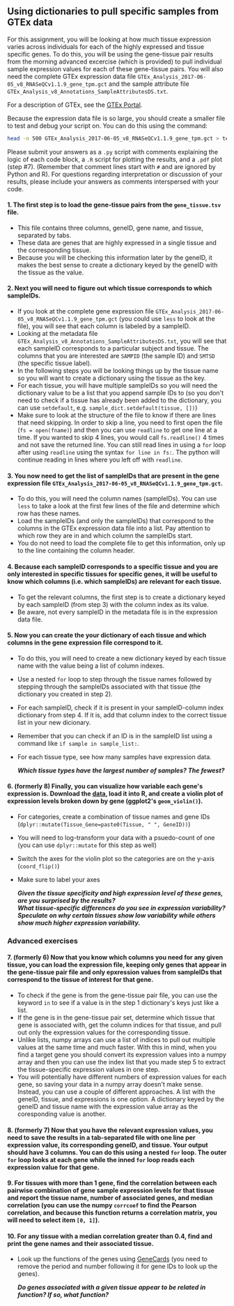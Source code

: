## Using dictionaries to pull specific samples from GTEx data

For this assignment, you will be looking at how much tissue expression varies across individuals for each of the highly expressed and tissue specific genes. To do this, you will be using the gene-tissue pair results from the morning advanced excercise (which is provided) to pull individual sample expression values for each of these gene-tissue pairs. You will also need the complete GTEx expression data file `GTEx_Analysis_2017-06-05_v8_RNASeQCv1.1.9_gene_tpm.gct` and the sample attribute file `GTEx_Analysis_v8_Annotations_SampleAttributesDS.txt`.

For a description of GTEx, see the [GTEx Portal](https://gtexportal.org/home/aboutAdultGtex).

Because the expression data file is so large, you should create a smaller file to test and debug your script on. You can do this using the command:

```bash
head -n 500 GTEx_Analysis_2017-06-05_v8_RNASeQCv1.1.9_gene_tpm.gct > test_data.gct
```

Please submit your answers as a `.py` script with comments explaining the logic of each code block, a `.R` script for plotting the results, and a `.pdf` plot (step #7). (Remember that comment lines start with `#` and are ignored by Python and R). For questions regarding interpretation or discussion of your results, please include your answers as comments interspersed with your code.


#### 1. The first step is to load the gene-tissue pairs from the `gene_tissue.tsv` file.
- This file contains three columns, geneID, gene name, and tissue, separated by tabs.
- These data are genes that are highly expressed in a single tissue and the corresponding tissue.
- Because you will be checking this information later by the geneID, it makes the best sense to create a dictionary keyed by the geneID with the tissue as the value. 


#### 2. Next you will need to figure out which tissue corresponds to which sampleIDs.
- If you look at the complete gene expression file `GTEx_Analysis_2017-06-05_v8_RNASeQCv1.1.9_gene_tpm.gct` (you could use `less` to look at the file), you will see that each column is labeled by a sampleID.
- Looking at the metadata file `GTEx_Analysis_v8_Annotations_SampleAttributesDS.txt`, you will see that each sampleID corresponds to a particular subject and tissue. The columns that you are interested are `SAMPID` (the sample ID) and `SMTSD` (the specific tissue label).
- In the following steps you will be looking things up by the tissue name so you will want to create a dictionary using the tissue as the key.
- For each tissue, you will have multiple sampleIDs so you will need the dictionary value to be a list that you append sample IDs to (so you don't need to check if a tissue has already been added to the dictionary, you can use `setdefault`, e.g. `sample_dict.setdefault(tissue, [])`)
- Make sure to look at the structure of the file to know if there are lines that need skipping. In order to skip a line, you need to first open the file (`fs = open(fname)`) and then you can use `readline` to get one line at a time. If you wanted to skip 4 lines, you would call `fs.readline()` 4 times and not save the returned line. You can still read lines in using a `for` loop after using `readline` using the syntax `for line in fs:`. The python will continue reading in lines where you left off with `readline`.


#### 3. You now need to get the list of sampleIDs that are present in the gene expression file `GTEx_Analysis_2017-06-05_v8_RNASeQCv1.1.9_gene_tpm.gct`.
- To do this, you will need the column names (sampleIDs). You can use `less` to take a look at the first few lines of the file and determine which row has these names.
- Load the sampleIDs (and only the sampleIDs) that correspond to the columns in the GTEx expression data file into a list. Pay attention to which row they are in and which column the sampleIDs start.
- You do not need to load the complete file to get this information, only up to the line containing the column header.


#### 4. Because each sampleID corresponds to a specific tissue and you are only interested in specific tissues for specific genes, it will be useful to know which columns (i.e. which sampleIDs) are relevant for each tissue.
- To get the relevant columns, the first step is to create a dictionary keyed by each sampleID (from step 3) with the column index as its value.
- Be aware, not every sampleID in the metadata file is in the expression data file.


#### 5. Now you can create the your dictionary of each tissue and which columns in the gene expression file correspond to it.
- To do this, you will need to create a new dictionary keyed by each tissue name with the value being a list of column indexes. 
- Use a nested `for` loop to step through the tissue names followed by stepping through the sampleIDs associated with that tissue (the dictionary you created in step 2).
- For each sampleID, check if it is present in your sampleID-column index dictionary from step 4. If it is, add that column index to the correct tissue list in your new dicionary.
- Remember that you can check if an ID is in the sampleID list using a command like `if sample in sample_list:`.
- For each tissue type, see how many samples have expression data.

    ***Which tissue types have the largest number of samples? The fewest?***


#### 6. (formerly 8) Finally, you can visualize how variable each gene's expression is. Download the [data](https://raw.githubusercontent.com/bxlab/cmdb-quantbio/main/assignments/bootcamp/dictionaries/extra_data/dicts_expr.tsv), load it into R, and create a violin plot of expression levels broken down by gene (ggplot2's `geom_violin()`).
- For categories, create a combination of tissue names and gene IDs (`dplyr::mutate(Tissue_Gene=paste0(Tissue, " ", GeneID))`)
- You will need to log-transform your data with a psuedo-count of one (you can use `dplyr::mutate` for this step as well)
- Switch the axes for the violin plot so the categories are on the y-axis (`coord_flip()`)
- Make sure to label your axes

    ***Given the tissue specificity and high expression level of these genes, are you surprised by the results?***  
    ***What tissue-specific differences do you see in expression variability? Speculate on why certain tissues show low variability while others show much higher expression variability.***


### Advanced exercises

#### 7. (formerly 6) Now that you know which columns you need for any given tissue, you can load the expression file, keeping only genes that appear in the gene-tissue pair file and only epxression values from sampleIDs that correspond to the tissue of interest for that gene.
- To check if the gene is from the gene-tissue pair file, you can use the keyword `in` to see if a value is in the step 1 dictionary's keys just like a list.
- If the gene is in the gene-tissue pair set, determine which tissue that gene is associated with, get the column indices for that tissue, and pull out only the expression values for the corresponding tissue.
- Unlike lists, numpy arrays can use a list of indices to pull out multiple values at the same time and much faster. With this in mind, when you find a target gene you should convert its expression values into a numpy array and then you can use the index list that you made step 5 to extract the tissue-specific expression values in one step.
- You will potentially have different numbers of expression values for each gene, so saving your data in a numpy array doesn't make sense. Instead, you can use a couple of different approaches. A list with the geneID, tissue, and expressions is one option. A dictionary keyed by the geneID and tissue name with the expression value array as the coresponding value is another.


#### 8. (formerly 7) Now that you have the relevant expression values, you need to save the results in a tab-separated file with one line per expression value, its corresponding geneID, and tissue. Your output should have 3 columns. You can do this using a nested `for` loop. The outer `for` loop looks at each gene while the inned `for` loop reads each expression value for that gene.


#### 9. For tissues with more than 1 gene, find the correlation between each pairwise combination of gene sample expression levels for that tissue and report the tissue name, number of associated genes, and median correlation (you can use the numpy `corrcoef` to find the Pearson correlation, and because this function returns a correlation matrix, you will need to select item `[0, 1]`).


#### 10. For any tissue with a median correlation greater than 0.4, find and print the gene names and their associated tissue.
- Look up the functions of the genes using [GeneCards](https://www.genecards.org/) (you need to remove the period and number following it for gene IDs to look up the genes).

    ***Do genes associated with a given tissue appear to be related in function? If so, what function?***
